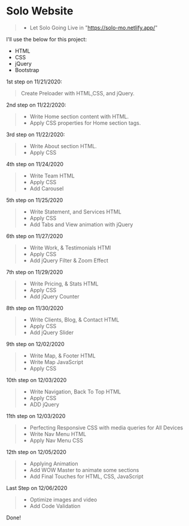 # Solo Website

> - Let Solo Going Live in "https://solo-mo.netlify.app/" 

I'll use the below for this project: 
  - HTML
  - CSS
  - jQuery
  - Bootstrap

1st step on 11/21/2020:
> Create Preloader with HTML,CSS, and jQuery.

2nd step on 11/22/2020:
> - Write Home section content with HTML.
> - Apply CSS properties for Home section tags.

3rd step on 11/22/2020:
> - Write About section HTML.
> - Apply CSS

4th step on 11/24/2020
> - Write Team HTML
> - Apply CSS
> - Add Carousel

5th step on 11/25/2020 
> - Write Statement, and Services HTML
> - Apply CSS
> - Add Tabs and View animation with jQuery

6th step on 11/27/2020
> - Write Work, & Testimonials HTMl
> - Apply CSS
> - Add jQuery Filter & Zoom Effect

7th step on 11/29/2020
> - Write Pricing, & Stats HTML
> - Apply CSS
> - Add jQuery Counter

8th step on 11/30/2020
> - Write Clients, Blog, & Contact HTML
> - Apply CSS
> - Add jQuery Slider

9th step on 12/02/2020
> - Write Map, & Footer HTML
> - Write Map JavaScript
> - Apply CSS

10th step on 12/03/2020
> - Write Navigation, Back To Top HTML
> - Apply CSS
> - ADD jQuery

11th step on 12/03/2020
> - Perfecting Responsive CSS with media queries for All Devices
> - Write Nav Menu HTML
> - Apply Nav Menu CSS

12th step on 12/05/2020
> - Applying Animation
> - Add WOW Master to animate some sections
> - Add Final Touches for HTML, CSS, JavaScript

Last Step on 12/06/2020
> - Optimize images and video
> - Add Code Validation

Done!


